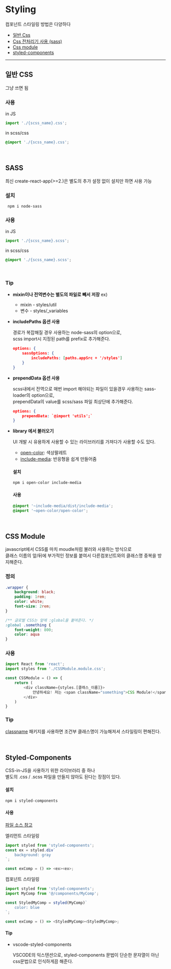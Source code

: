 # Styling

컴포넌트 스타일링 방법은 다양하다
- [일반 Css](https://github.com/ginameee/react-playground/tree/master/styling#%EC%9D%BC%EB%B0%98-css)
- [Css 전처리기 사용 (sass)](https://github.com/ginameee/react-playground/tree/master/styling#sass)
- [Css module](https://github.com/ginameee/react-playground/tree/master/styling#css-module)
- [styled-components](https://github.com/ginameee/react-playground/tree/master/styling#styled-components)


---

## 일반 CSS
그냥 쓰면 됨
### 사용
in JS
```javascript
import './{scss_name}.css';
```
in scss/css
```css
@import './{scss_name}.css';
```

<br>

## SASS
최신 create-react-app(>=2.)은 별도의 추가 설정 없이 설치만 하면 사용 가능
### 설치
``` npm i node-sass```

### 사용
in JS
```javascript
import './{scss_name}.scss';
```
in scss/css
```css
@import './{scss_name}.scss';
```

<br>

### Tip
- **mixin이나 전역변수는 별도의 파일로 빼서 저장**
    ex)
    - mixin - styles/util
    - 변수 - styles/_variables
- **includePaths 옵션 사용**

    경로가 복잡해질 경우 사용하는 node-sass의 option으로, <br> scss import시 지정된 path를 prefix로 추가해준다.
    ```json
    options: {
        sassOptions: {
            includePaths: [paths.appSrc + '/styles']
        }
    }
    ```
- **prependData 옵션 사용**

    scss내에서 전역으로 매번 import 해야되는 파일이 있을경우 사용하는 sass-loader의 option으로, <br>
    prependData의 value를 scss/sass 파일 최상단에 추가해준다.
    ```json
    options: {
        prependData: `@import 'utils';`
    }
    ```
- **library 에서 불러오기**

    UI 개발 시 유용하게 사용할 수 있는 라이브러리를 가져다가 사용할 수도 있다.
    - [open-color](https://www.npmjs.com/package/open-color): 색상팔레트
    - [include-media](https://www.npmjs.com/package/include-media): 반응형을 쉽게 만들어줌

    ####  설치
    ```
    npm i open-color include-media
    ```

    #### 사용
    ```scss
    @import '~include-media/dist/include-media';
    @import '~open-color/open-color';
    ```

<br>

## CSS Module
javascript에서 CSS를 마치 moudle처럼 불러와 사용하는 방식으로 <br>
클래스 이름의 앞/뒤에 부가적인 정보를 붙여서 다른컴포넌트와의 클래스명 중복을 방지해준다.

### 정의
```css
.wrapper {
    background: black;
    padding: 1rem;
    color: white;
    font-size: 2rem;
}

/** 글로벌 CSS는 앞에 :global을 붙여준다. */
:global .something {
    font-weight: 800;
    color: aqua
}
```

### 사용
```javascript
import React from 'react';
import styles from './CSSModule.module.css';

const CSSModule = () => {
    return (
        <div className={styles.[클래스_이름]}>
            안녕하세요! 저는 <span className="something">CSS Module!</span>
        </div>
    )
}
```

### Tip
[classname](https://www.npmjs.com/package/classname) 패키지를 사용하면 조건부 클래스명이 가능해져셔 스타일링이 편해진다.

<br>

## Styled-Components
CSS-in-JS을 사용하기 위한 라이브러리 중 하나 <br>
별도의 .css / .scss  파일을 만들지 않아도 된다는 장점이 있다.

#### 설치
```
npm i styled-components
```

#### 사용
[파일 소스 참고](./src/using-styled-components/StyledComponents.js)

엘리먼트 스타일링
```javascript
import styled from 'styled-components';
const ex = styled.div`
    background: gray
`;

const exComp = () => <ex><ex>;
```

컴포넌트 스타일링
```javascript
import styled from 'styled-components';
import MyComp from '@/components/MyComp';

const StyledMyComp = styled(MyComp)`
    color: blue
`;

const exComp = () => <StyledMyComp><StyledMyComp>;
```

#### Tip
- vscode-styled-components 

    VSCODE의 익스텐션으로, styled-components 문법이 단순한 문자열이 아닌 css문법으로 인식하게끔 해준다.
